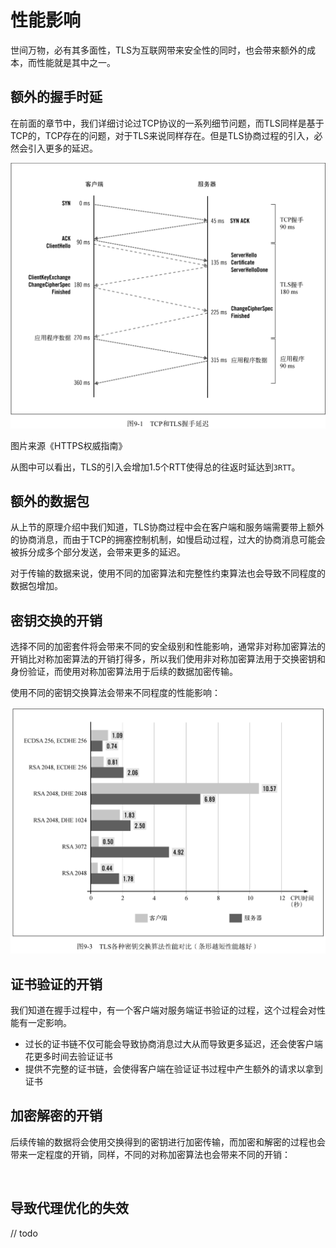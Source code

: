# 性能影响

世间万物，必有其多面性，TLS为互联网带来安全性的同时，也会带来额外的成本，而性能就是其中之一。

## 额外的握手时延

在前面的章节中，我们详细讨论过TCP协议的一系列细节问题，而TLS同样是基于TCP的，TCP存在的问题，对于TLS来说同样存在。但是TLS协商过程的引入，必然会引入更多的延迟。

![/assets/TLS握手时延.png](/assets/TLS握手时延.png)

图片来源《HTTPS权威指南》

从图中可以看出，TLS的引入会增加1.5个RTT使得总的往返时延达到`3RTT`。

## 额外的数据包

从上节的原理介绍中我们知道，TLS协商过程中会在客户端和服务端需要带上额外的协商消息，而由于TCP的拥塞控制机制，如慢启动过程，过大的协商消息可能会被拆分成多个部分发送，会带来更多的延迟。

对于传输的数据来说，使用不同的加密算法和完整性约束算法也会导致不同程度的数据包增加。

## 密钥交换的开销

选择不同的加密套件将会带来不同的安全级别和性能影响，通常非对称加密算法的开销比对称加密算法的开销打得多，所以我们使用非对称加密算法用于交换密钥和身份验证，而使用对称加密算法用于后续的数据加密传输。

使用不同的密钥交换算法会带来不同程度的性能影响：

![/assets/密钥交换.png](/assets/密钥交换.png)

## 证书验证的开销

我们知道在握手过程中，有一个客户端对服务端证书验证的过程，这个过程会对性能有一定影响。

* 过长的证书链不仅可能会导致协商消息过大从而导致更多延迟，还会使客户端花更多时间去验证证书
* 提供不完整的证书链，会使得客户端在验证证书过程中产生额外的请求以拿到证书

## 加密解密的开销

后续传输的数据将会使用交换得到的密钥进行加密传输，而加密和解密的过程也会带来一定程度的开销，同样，不同的对称加密算法也会带来不同的开销：

![]()

## 导致代理优化的失效

// todo